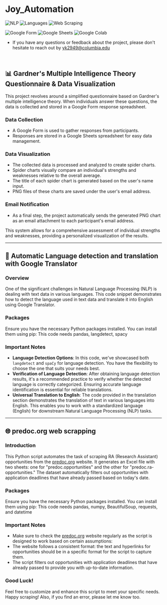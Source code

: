 # Joy_Automation
![NLP](https://img.shields.io/badge/NLP-Natural%20Language%20Processing-brightgreen?style=for-the-badge)
![Languages](https://img.shields.io/badge/Languages-Multilingual-blue?style=for-the-badge)
![Web Scraping](https://img.shields.io/badge/Web%20Scraping-predoc.org-green?style=for-the-badge)

![Google Form](https://img.shields.io/badge/Google%20Form-4285F4?style=for-the-badge&logo=google&logoColor=white)
![Google Sheets](https://img.shields.io/badge/Google%20Sheets-4285F4?style=for-the-badge&logo=google&logoColor=white)
![Google Colab](https://img.shields.io/badge/Google%20Colab-F9AB00?style=for-the-badge&logo=googlecolab&logoColor=white)

- If you have any questions or feedback about the project, please don't hesitate to reach out by yk2949@columbia.edu
<br>

## 📊 Gardner's Multiple Intelligence Theory Questionnaire & Data Visualization
This project revolves around a simplified questionnaire based on Gardner's multiple intelligence theory. When individuals answer these questions, the data is collected and stored in a Google Form response spreadsheet.

### Data Collection
- A Google Form is used to gather responses from participants.
- Responses are stored in a Google Sheets spreadsheet for easy data management.

### Data Visualization
- The collected data is processed and analyzed to create spider charts.
- Spider charts visually compare an individual's strengths and weaknesses relative to the overall average.
- The title of each spider chart is generated based on the user's name input.
- PNG files of these charts are saved under the user's email address.

### Email Notification
- As a final step, the project automatically sends the generated PNG chart as an email attachment to each participant's email address.

This system allows for a comprehensive assessment of individual strengths and weaknesses, providing a personalized visualization of the results.

----------------------------------------

## 📝 Automatic Language detection and translation with Google Translator


### Overview
One of the significant challenges in Natural Language Processing (NLP) is dealing with text data in various languages. This code snippet demonstrates how to detect the language used in text data and translate it into English using Google Translator.

### Packages
   Ensure you have the necessary Python packages installed. You can install them using pip:
   This code needs pandas, langdetect, spacy
   
### Important Notes
   - **Language Detection Options**: In this code, we've showcased both `langdetect` and `spaCy` for language detection. You have the flexibility to choose the one that suits your needs best.
   -  **Verification of Language Detection**: After obtaining language detection results, it's a recommended practice to verify whether the detected language is correctly categorized. Ensuring accurate language identification is essential for reliable translations.
   -  **Universal Translation to English**: The code provided in the translation section demonstrates the translation of text in various languages into English. This enables you to work with a standardized language (English) for downstream Natural Language Processing (NLP) tasks.


------------------------------
## 🌐 predoc.org web scrapping

### Introduction

This Python script automates the task of scraping RA (Research Assistant) opportunities from the [predoc.org](https://predoc.org) website. It generates an Excel file with two sheets: one for "predoc.opportunities" and the other for "predoc.ra-opportunities." The dataset automatically filters out opportunities with application deadlines that have already passed based on today's date.

### Packages
   Ensure you have the necessary Python packages installed. You can install them using pip:
   This code needs pandas, numpy, BeautifulSoup, requests, and datetime

###  Important Notes
- Make sure to check the [predoc.org](https://predoc.org) website regularly as the script is designed to work based on certain assumptions:
- The website follows a consistent format: the text and hyperlinks for opportunities should be in a specific format for the script to capture them.
- The script filters out opportunities with application deadlines that have already passed to provide you with up-to-date information.

### Good Luck!
Feel free to customize and enhance this script to meet your specific needs. Happy scraping!
Also, if you find an error, please let me know too. 
